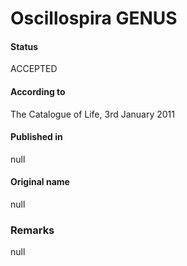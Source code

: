 # Oscillospira GENUS

#### Status
ACCEPTED

#### According to
The Catalogue of Life, 3rd January 2011

#### Published in
null

#### Original name
null

### Remarks
null